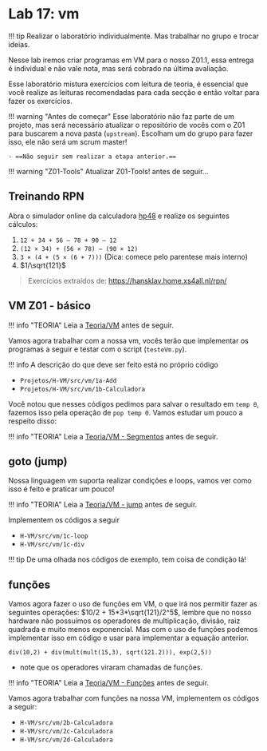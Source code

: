# Lab 17: vm

!!! tip
    Realizar o laboratório individualmente. Mas trabalhar no grupo e trocar ideias.

Nesse lab iremos criar programas em VM para o nosso Z01.1, essa entrega é individual e não vale nota, mas será cobrado na última avaliação.

Esse laboratório mistura exercícios com leitura de teoria, é essencial que você realize as leituras recomendadas para cada secção e então voltar para fazer os exercícios. 

!!! warning "Antes de começar"
    Esse laboratório não faz parte de um projeto, mas será necessário atualizar o repositório de vocês com o Z01 para buscarem a nova pasta (`upstream`). Escolham um do grupo para fazer isso, ele não será um scrum master!
    
    - ==Não seguir sem realizar a etapa anterior.==

!!! warning "Z01-Tools"
    Atualizar Z01-Tools! antes de seguir...

## Treinando RPN

Abra o simulador online da calculadora [hp48](http://www.poleyland.com/hp48/) e realize os seguintes cálculos:

1. `12 + 34 + 56 – 78 + 90 – 12`
1. `(12 × 34) + (56 × 78) – (90 × 12)`
1. `3 × (4 + (5 × (6 + 7)))`   (Dica: comece pelo parentese mais interno)
1. $1/\sqrt{121}$

> Exercícios extraídos de: https://hansklav.home.xs4all.nl/rpn/

## VM Z01 - básico

!!! info "TEORIA"
    Leia a [Teoria/VM](/Z01.1/Teoria-vm/) antes de seguir.
    
Vamos agora trabalhar com a nossa vm, vocês terão que implementar os programas a seguir e testar com o script (`testeVm.py`). 

!!! info
    A descrição do que deve ser feito está no próprio código

- `Projetos/H-VM/src/vm/1a-Add`
- `Projetos/H-VM/src/vm/1b-Calculadora`

Você notou que nesses códigos pedimos para salvar o resultado em `temp 0`, fazemos
isso pela operação de `pop temp 0`. Vamos estudar um pouco a respeito disso:

!!! info "TEORIA"
    Leia a [Teoria/VM - Segmentos](/Z01.1/Teoria-vm-segmentos/) antes de seguir.

## goto (jump)

Nossa linguagem vm suporta realizar condições e loops, vamos ver como isso é feito e praticar um pouco!

!!! info "TEORIA"
    Leia a [Teoria/VM - jump](/Z01.1/Teoria-vm-jump/) antes de seguir.
    
Implementem os códigos a seguir

- `H-VM/src/vm/1c-loop`
- `H-VM/src/vm/1c-div`

!!! tip
    De uma olhada nos códigos de exemplo, tem coisa de condição lá!

## funções

Vamos agora fazer o uso de funções em VM, o que irá nos permitir fazer as seguintes operações: $10/2 + 15*3*\sqrt{121}/2^5$, lembre que no nosso hardware não possuímos os operadores de multiplicação, divisão, raiz quadrada e muito menos exponencial. Mas com o uso de funções podemos implementar isso em código e usar para implementar a equação anterior.

```
div(10,2) + div(mult(mult(15,3), sqrt(121.2))), exp(2,5))
``` 

- note que os operadores viraram chamadas de funções.

!!! info "TEORIA"
    Leia a [Teoria/VM - Funções](/Z01.1/Teoria-vm-funcoes/) antes de seguir.
    
Vamos agora trabalhar com funções na nossa VM, implementem os códigos a seguir:

- `H-VM/src/vm/2b-Calculadora`
- `H-VM/src/vm/2c-Calculadora`
- `H-VM/src/vm/2d-Calculadora`
